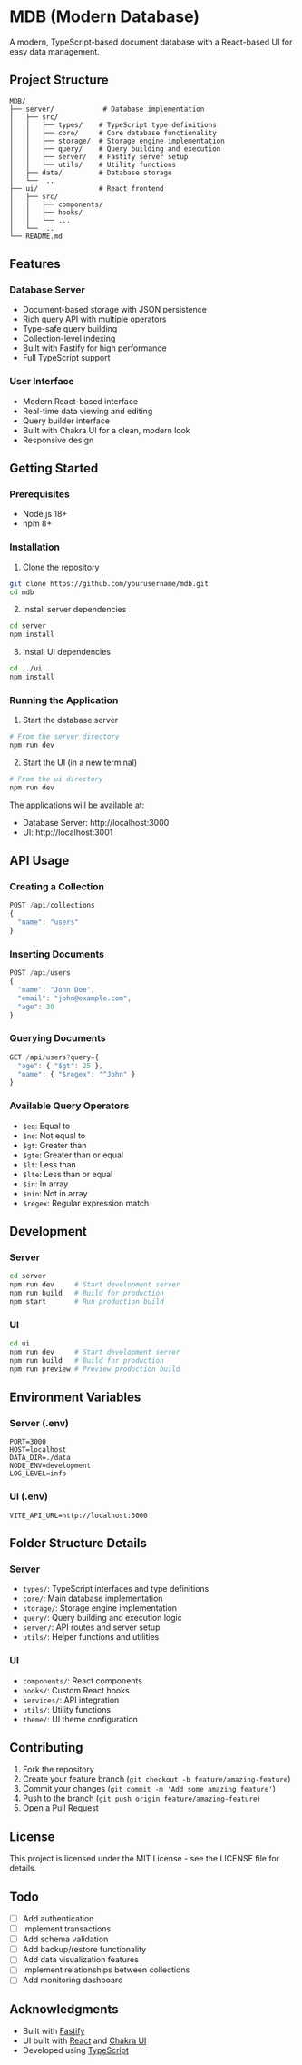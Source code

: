 # MDB (Modern Database)

A modern, TypeScript-based document database with a React-based UI for easy data management.

## Project Structure

```plaintext
MDB/
├── server/            # Database implementation
│   ├── src/
│   │   ├── types/    # TypeScript type definitions
│   │   ├── core/     # Core database functionality
│   │   ├── storage/  # Storage engine implementation
│   │   ├── query/    # Query building and execution
│   │   ├── server/   # Fastify server setup
│   │   └── utils/    # Utility functions
│   ├── data/         # Database storage
│   └── ...
├── ui/               # React frontend
│   ├── src/
│   │   ├── components/
│   │   ├── hooks/
│   │   └── ...
│   └── ...
└── README.md
```

## Features

### Database Server
- Document-based storage with JSON persistence
- Rich query API with multiple operators
- Type-safe query building
- Collection-level indexing
- Built with Fastify for high performance
- Full TypeScript support

### User Interface
- Modern React-based interface
- Real-time data viewing and editing
- Query builder interface
- Built with Chakra UI for a clean, modern look
- Responsive design

## Getting Started

### Prerequisites
- Node.js 18+
- npm 8+

### Installation

1. Clone the repository
```bash
git clone https://github.com/yourusername/mdb.git
cd mdb
```

2. Install server dependencies
```bash
cd server
npm install
```

3. Install UI dependencies
```bash
cd ../ui
npm install
```

### Running the Application

1. Start the database server
```bash
# From the server directory
npm run dev
```

2. Start the UI (in a new terminal)
```bash
# From the ui directory
npm run dev
```

The applications will be available at:
- Database Server: http://localhost:3000
- UI: http://localhost:3001

## API Usage

### Creating a Collection
```typescript
POST /api/collections
{
  "name": "users"
}
```

### Inserting Documents
```typescript
POST /api/users
{
  "name": "John Doe",
  "email": "john@example.com",
  "age": 30
}
```

### Querying Documents
```typescript
GET /api/users?query={
  "age": { "$gt": 25 },
  "name": { "$regex": "^John" }
}
```

### Available Query Operators
- `$eq`: Equal to
- `$ne`: Not equal to
- `$gt`: Greater than
- `$gte`: Greater than or equal
- `$lt`: Less than
- `$lte`: Less than or equal
- `$in`: In array
- `$nin`: Not in array
- `$regex`: Regular expression match

## Development

### Server
```bash
cd server
npm run dev     # Start development server
npm run build   # Build for production
npm start       # Run production build
```

### UI
```bash
cd ui
npm run dev     # Start development server
npm run build   # Build for production
npm run preview # Preview production build
```

## Environment Variables

### Server (.env)
```env
PORT=3000
HOST=localhost
DATA_DIR=./data
NODE_ENV=development
LOG_LEVEL=info
```

### UI (.env)
```env
VITE_API_URL=http://localhost:3000
```

## Folder Structure Details

### Server
- `types/`: TypeScript interfaces and type definitions
- `core/`: Main database implementation
- `storage/`: Storage engine implementation
- `query/`: Query building and execution logic
- `server/`: API routes and server setup
- `utils/`: Helper functions and utilities

### UI
- `components/`: React components
- `hooks/`: Custom React hooks
- `services/`: API integration
- `utils/`: Utility functions
- `theme/`: UI theme configuration

## Contributing

1. Fork the repository
2. Create your feature branch (`git checkout -b feature/amazing-feature`)
3. Commit your changes (`git commit -m 'Add some amazing feature'`)
4. Push to the branch (`git push origin feature/amazing-feature`)
5. Open a Pull Request

## License

This project is licensed under the MIT License - see the LICENSE file for details.

## Todo

- [ ] Add authentication
- [ ] Implement transactions
- [ ] Add schema validation
- [ ] Add backup/restore functionality
- [ ] Add data visualization features
- [ ] Implement relationships between collections
- [ ] Add monitoring dashboard

## Acknowledgments

- Built with [Fastify](https://www.fastify.io/)
- UI built with [React](https://reactjs.org/) and [Chakra UI](https://chakra-ui.com/)
- Developed using [TypeScript](https://www.typescriptlang.org/)